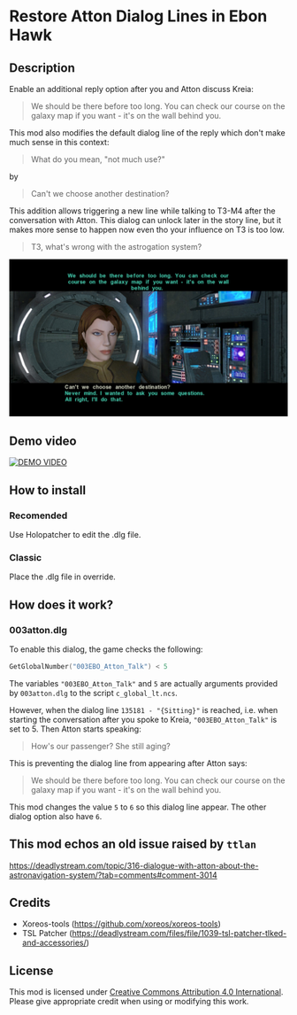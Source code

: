 # Restore Atton Dialog Lines in Ebon Hawk

## Description

Enable an additional reply option after you and Atton discuss Kreia:

> We should be there before too long. You can check our course on the galaxy map
if you want - it's on the wall behind you.

This mod also modifies the default dialog line of the reply which don't
make much sense in this context:

> What do you mean, "not much use?"

by

> Can't we choose another destination?

This addition allows triggering a new line while talking to T3-M4 after the
conversation with Atton. This dialog can unlock later in the story line, but it
makes more sense to happen now even tho your influence on T3 is too low.

> T3, what's wrong with the astrogation system?


![2025051713063600-09283F1FC0B01C5416AE2622190758FC.jpg](img/2025051713063600-09283F1FC0B01C5416AE2622190758FC.jpg)

## Demo video

[![DEMO VIDEO](http://img.youtube.com/vi/lz7_649AEEQ/0.jpg)](http://www.youtube.com/watch?v=lz7_649AEEQ "Demo video")

## How to install

### Recomended

Use Holopatcher to edit the .dlg file.

### Classic

Place the .dlg file in override.


## How does it work?

### 003atton.dlg

To enable this dialog, the game checks the following:
```C
GetGlobalNumber("003EBO_Atton_Talk") < 5
```

The variables `"003EBO_Atton_Talk"` and `5` are actually arguments provided by
`003atton.dlg` to the script `c_global_lt.ncs`.

However, when the dialog line `135181 - "{Sitting}"` is reached, i.e.
when starting the conversation after you spoke to Kreia,
`"003EBO_Atton_Talk"` is set to 5. Then Atton starts speaking:

> How's our passenger? She still aging?

This is preventing the dialog line from appearing after Atton says:

> We should be there before too long. You can check our course on the galaxy
map if you want - it's on the wall behind you.

This mod changes the value `5` to `6` so this dialog line appear.
The other dialog option also have `6`.

## This mod echos an old issue raised by `ttlan`

https://deadlystream.com/topic/316-dialogue-with-atton-about-the-astronavigation-system/?tab=comments#comment-3014

## Credits

- Xoreos-tools (https://github.com/xoreos/xoreos-tools)
- TSL Patcher (https://deadlystream.com/files/file/1039-tsl-patcher-tlked-and-accessories/)

## License
This mod is licensed under [Creative Commons Attribution 4.0 International](http://creativecommons.org/licenses/by/4.0/).
Please give appropriate credit when using or modifying this work.
